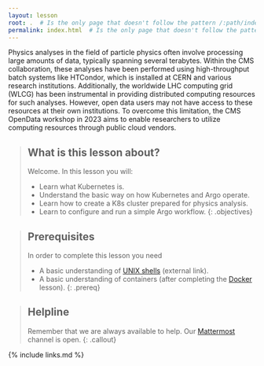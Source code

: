 ```yaml
---
layout: lesson
root: .  # Is the only page that doesn't follow the pattern /:path/index.html
permalink: index.html  # Is the only page that doesn't follow the pattern /:path/index.html
---
```

Physics analyses in the field of particle physics often involve processing large amounts of data, typically spanning several terabytes. Within the CMS collaboration, these analyses have been performed using high-throughput batch systems like HTCondor, which is installed at CERN and various research institutions. Additionally, the worldwide LHC computing grid (WLCG) has been instrumental in providing distributed computing resources for such analyses. However, open data users may not have access to these resources at their own institutions. To overcome this limitation, the CMS OpenData workshop in 2023 aims to enable researchers to utilize computing resources through public cloud vendors.

> ## What is this lesson about?
>
> Welcome.  In this lesson you will:
> - Learn what Kubernetes is.
> - Understand the basic way on how Kubernetes and Argo operate.
> - Learn how to create a K8s cluster prepared for physics analysis.
> - Learn to configure and run a simple Argo workflow.
{: .objectives}

> ## Prerequisites
> In order to complete this lesson you need
> - A basic understanding of [UNIX shells](https://swcarpentry.github.io/shell-novice/) (external link).
> - A basic understanding of containers (after completing the [Docker](https://cms-opendata-workshop.github.io/workshop2022-lesson-docker/) lesson).
{: .prereq}

> ## Helpline
> Remember that we are always available to help. Our [Mattermost](https://mattermost.web.cern.ch/cmsodws2023/channels/cloud-pre-exercise) channel is open.
{: .callout}

{% include links.md %}
